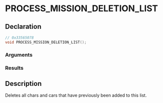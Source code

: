 # PROCESS_MISSION_DELETION_LIST

## Declaration
```cpp
// 0x33565078
void PROCESS_MISSION_DELETION_LIST();
```

### Arguments

### Results

## Description
Deletes all chars and cars that have previously been added to this list.